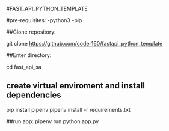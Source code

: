 #FAST_API_PYTHON_TEMPLATE


#pre-requisites:
-python3
-pip

##Clone repository:

git clone https://github.com/coder160/fastapi_python_template

##Enter directory:

cd fast_api_sa

## create virtual enviroment and install dependencies
pip install pipenv 
pipenv install -r requirements.txt

##run app:
pipenv run python app.py

